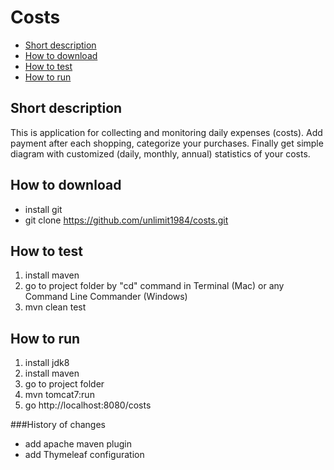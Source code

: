 # Costs

* [Short description](#short-description)
* [How to download](#how-to-download)
* [How to test](#how-to-test)
* [How to run](#how-to-run)

## Short description

This is application for collecting and monitoring daily expenses (costs).
Add payment after each shopping, categorize your purchases.
Finally get simple diagram with customized (daily, monthly, annual) statistics of your costs.       

## How to download
* install git
* git clone https://github.com/unlimit1984/costs.git

## How to test
1. install maven
2. go to project folder by "cd" command in Terminal (Mac) or any Command Line Commander (Windows)
3. mvn clean test

## How to run

1. install jdk8
2. install maven
3. go to project folder
4. mvn tomcat7:run
5. go http://localhost:8080/costs

###History of changes
 - add apache maven plugin
 - add Thymeleaf configuration